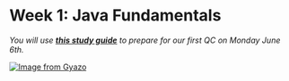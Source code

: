 # Week 1: Java Fundamentals
*You will use [**this study guide**](https://github.com/220531-Enterprise/demos/blob/main/1-core-java/qc-questions.md) to prepare for our first QC on Monday June 6th.*

[![Image from Gyazo](https://i.gyazo.com/e4a47a2ea74401c972995cb57ded81ea.gif)](https://gyazo.com/e4a47a2ea74401c972995cb57ded81ea)
